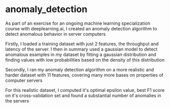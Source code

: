 # anomaly_detection
As part of an exercise for an ongoing machine learning specialization course with deeplearning.ai, I created an anomaly detection algorithm to detect anomalous behavior in server computers

Firstly, I loaded a training dataset with just 2 features, the throughput and latency of the server. I then in summary used a gaussian model to detect anomalous examples in my dataset by fitting a gaussian distribution and finding values with low probabilities based on the density of this distribution

Secondly, I ran my anomaly detection algorithm on a more realistic and harder dataset with 11 features, covering many more bases on properties of computer servers

For this realistic dataset, I computed it's optimal epsilon value, best F1 score on it's cross-validation set and found a substantial number of anomalies in the servers 
